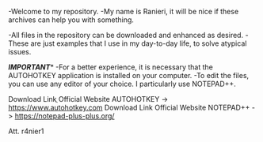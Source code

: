 -Welcome to my repository.
-My name is Ranieri, it will be nice if these archives can help you with something.

-All files in the repository can be downloaded and enhanced as desired.
-These are just examples that I use in my day-to-day life, to solve atypical issues.

***IMPORTANT****
-For a better experience, it is necessary that the AUTOHOTKEY application is installed on your computer.
-To edit the files, you can use any editor of your choice.  I particularly use NOTEPAD++.

Download Linkֲ Official Website AUTOHOTKEY  -> https://www.autohotkey.com
Download Link Official Website NOTEPAD++   -> https://notepad-plus-plus.org/

Att.
r4nier1
